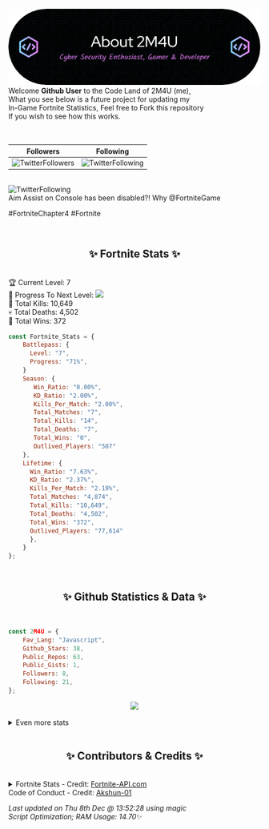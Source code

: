 
  ![Header](./src/github-banner.png)
  <br>
  Welcome **Github User** to the Code Land of 2M4U (me),<br>
  What you see below is a future project for updating my<br>
  In-Game Fortnite Statistics, Feel free to Fork this repository<br>
  If you wish to see how this works.
  <br><br>
  <br>
  
  | Followers  | Following |
  | ---------- |:---------:|
  | ![TwitterFollowers](https://img.shields.io/badge/Twitter%20Followers-84-blue)  | ![TwitterFollowing](https://img.shields.io/badge/Twitter%20Following-250-blue)  |


  <br>![TwitterFollowing](https://img.shields.io/badge/Latest%20Tweet--blue)<br>
  Aim Assist on Console has been disabled?! Why @FortniteGame 

#FortniteChapter4 #Fortnite
   
  <br><h2 align="center"> ✨ Fortnite Stats ✨</h2><br>
  🏆 Current Level: 7<br>
  🎉 Progress To Next Level: ![](https://geps.dev/progress/71)<br>
  🎯 Total Kills: 10,649<br>
  💀 Total Deaths: 4,502<br>
  👑 Total Wins: 372<br>

```js
const Fortnite_Stats = {
    Battlepass: {
      Level: "7",
      Progress: "71%",    
    }
    Season: { 
       Win_Ratio: "0.00%",
       KD_Ratio: "2.00%",
       Kills_Per_Match: "2.00%",
       Total_Matches: "7",
       Total_Kills: "14",
       Total_Deaths: "7",
       Total_Wins: "0",
       Outlived_Players: "507"
    },
    Lifetime: {
      Win_Ratio: "7.63%",
      KD_Ratio: "2.37%",
      Kills_Per_Match: "2.19%",
      Total_Matches: "4,874",
      Total_Kills: "10,649",
      Total_Deaths: "4,502",
      Total_Wins: "372",
      Outlived_Players: "77,614"
      },
    }
}; 
```


<br><h2 align="center"> ✨ Github Statistics & Data ✨</h2><br>

```js
const 2M4U = {
    Fav_Lang: "Javascript",
    Github_Stars: 38,
    Public_Repos: 63,
    Public_Gists: 1,
    Followers: 8,
    Following: 21,
}; 
```

<p align="center">
<img src="https://github-readme-streak-stats.herokuapp.com/?user=2M4U&theme=tokyonight">
</p>
<details>
  <summary>
      Even more stats
  </summary>
  <p align="center">
    <img src="https://github-profile-trophy.vercel.app/?username=2M4U&theme=dracula">
    <img src="https://github-readme-stats.vercel.app/api?username=2M4U&theme=tokyonight&count_private=true&show_icons=true&include_all_commits=true">
  </p>
</details>
<br><h2 align="center"> ✨ Contributors & Credits ✨</h2><br>
<details>
  <summary>
      Fortnite Stats - Credit: <a href="https://fortnite-api.com/?utm_source=github.com/2M4U/2M4U">Fortnite-API.com</a><br>
      Code of Conduct - Credit: <a href="https://github.com/Akshun-01">Akshun-01</a>
  </summary>
</details>

<!-- Last updated on Thu Dec 08 2022 13:52:28 GMT+0000 (Coordinated Universal Time) ;-;-->
<i>Last updated on  Thu 8th Dec @ 13:52:28 using magic<br>
Script Optimization; RAM Usage: 14.70</i>✨